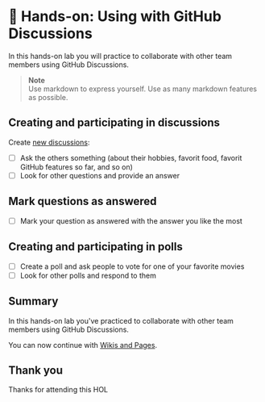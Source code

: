 # 🔨 Hands-on: Using with GitHub Discussions

In this hands-on lab you will practice to collaborate with other team members using GitHub Discussions.

> **Note**  
> Use markdown to express yourself. Use as many markdown features as possible.

## Creating and participating in discussions

Create [new discussions](/../../discussions/new):
- [ ] Ask the others something (about their hobbies, favorit food, favorit GitHub features so far, and so on) 
- [ ] Look for other questions and provide an answer

## Mark questions as answered
- [ ] Mark your question as answered with the answer you like the most

## Creating and participating in polls
- [ ] Create a poll and ask people to vote for one of your favorite movies
- [ ] Look for other polls and respond to them

## Summary 

In this hands-on lab you've practiced to collaborate with other team members using GitHub Discussions.

You can now continue with [Wikis and Pages](../01_02_Collaborate-on-ideas.md#%EF%B8%8F-wikis-and--pages).

## Thank you
Thanks for attending this HOL
